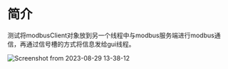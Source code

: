 # 简介
测试将modbusClient对象放到另一个线程中与modbus服务端进行modbus通信，再通过信号槽的方式将信息发给gui线程。

![Screenshot from 2023-08-29 13-38-12](https://github.com/Wz-Ming/modbusClient/assets/71966407/9100c34d-d73d-4527-9457-6dd6bb41d81c)
